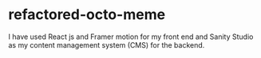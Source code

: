 # refactored-octo-meme
I have used React js and Framer motion for my front end and Sanity Studio as my content management system (CMS) for the backend. 

